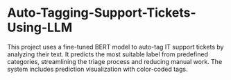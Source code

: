 # Auto-Tagging-Support-Tickets-Using-LLM
This project uses a fine-tuned BERT model to auto-tag IT support tickets by analyzing their text. It predicts the most suitable label from predefined categories, streamlining the triage process and reducing manual work. The system includes prediction visualization with color-coded tags.
